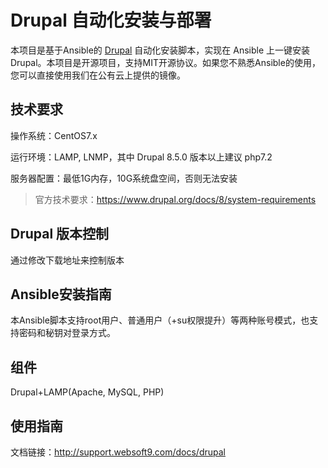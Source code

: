 # Drupal 自动化安装与部署

本项目是基于Ansible的 [Drupal](https://drupal.org) 自动化安装脚本，实现在 Ansible 上一键安装 Drupal。本项目是开源项目，支持MIT开源协议。如果您不熟悉Ansible的使用，您可以直接使用我们在公有云上提供的镜像。

## 技术要求

操作系统：CentOS7.x

运行环境：LAMP, LNMP，其中 Drupal 8.5.0 版本以上建议 php7.2

服务器配置：最低1G内存，10G系统盘空间，否则无法安装

> 官方技术要求：https://www.drupal.org/docs/8/system-requirements

## Drupal 版本控制

通过修改下载地址来控制版本

## Ansible安装指南

本Ansible脚本支持root用户、普通用户（+su权限提升）等两种账号模式，也支持密码和秘钥对登录方式。

## 组件

Drupal+LAMP(Apache, MySQL, PHP)

## 使用指南

文档链接：http://support.websoft9.com/docs/drupal
